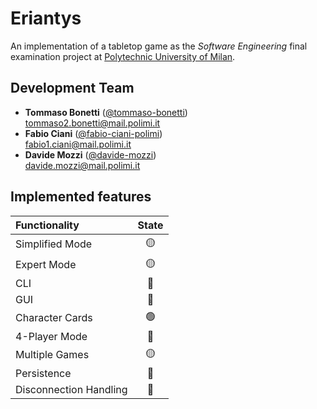 # Eriantys
An implementation of a tabletop game as the _Software Engineering_ final examination project at [Polytechnic University of Milan](https://www.polimi.it/).

## Development Team
* **Tommaso Bonetti** ([@tommaso-bonetti](https://github.com/tommaso-bonetti))  
[tommaso2.bonetti@mail.polimi.it](mailto:tommaso2.bonetti@mail.polimi.it)
* **Fabio Ciani** ([@fabio-ciani-polimi](https://github.com/fabio-ciani-polimi))  
[fabio1.ciani@mail.polimi.it](mailto:fabio1.ciani@mail.polimi.it)
* **Davide Mozzi** ([@davide-mozzi](https://github.com/davide-mozzi))  
[davide.mozzi@mail.polimi.it](mailto:davide.mozzi@mail.polimi.it)

## Implemented features
| Functionality             | State             |
| :---                      | :---:             |
| Simplified Mode           | :yellow_circle:   |
| Expert Mode               | :yellow_circle:   |
| CLI                       | :red_circle:      |
| GUI                       | :red_circle:      |
| Character Cards           | :green_circle:    |
| 4-Player Mode             | :red_circle:      |
| Multiple Games            | :yellow_circle:   |
| Persistence               | :red_circle:      |
| Disconnection Handling    | :red_circle:      |